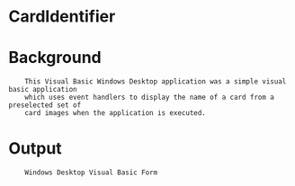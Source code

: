 # CardIdentifier

# Background
      
        This Visual Basic Windows Desktop application was a simple visual basic application 
        which uses event handlers to display the name of a card from a preselected set of 
        card images when the application is executed.

# Output
        Windows Desktop Visual Basic Form
